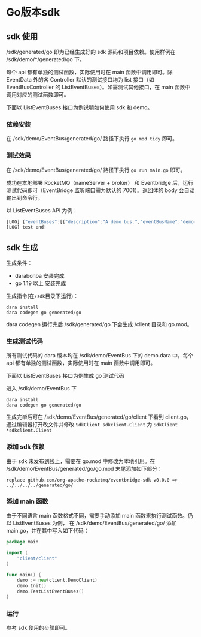 # Go版本sdk

## sdk 使用

/sdk/generated/go 即为已经生成好的 sdk 源码和项目依赖。使用样例在 /sdk/demo/\*/generated/go 下。

每个 api 都有单独的测试函数，实际使用时在 main 函数中调用即可。除 EventData 外的各 Controller 默认的测试接口均为 list 接口（如 EventBusController 的 ListEventBuses）。如需测试其他接口，在 main 函数中调用对应的测试函数即可。

下面以 ListEventBuses 接口为例说明如何使用 sdk 和 demo。

### 依赖安装

在 /sdk/demo/EventBus/generated/go/ 路径下执行 `go mod tidy` 即可。

### 测试效果

在 /sdk/demo/EventBus/generated/go/ 路径下执行 `go run main.go` 即可。

成功在本地部署 RocketMQ（nameServer + broker） 和 Eventbridge 后，运行测试代码即可（EventBridge 监听端口需为默认的 7001）。返回体的 body 会自动输出到命令行。

以 ListEventBuses API 为例：

```js
[LOG] {"eventBuses":[{"description":"A demo bus.","eventBusName":"demo-bus"},{"eventBusName":"newBus"}],"requestId":"4484bc24-2519-42fa-92b7-908ffcb2b22b","total":2,"maxResults":2}
[LOG] test end!
```


## sdk 生成

生成条件：
- darabonba 安装完成
- go 1.19 以上 安装完成

生成指令(在`/sdk`目录下运行)：
```
dara install
dara codegen go generated/go
```
dara codegen 运行完后 /sdk/generated/go 下会生成 /client 目录和 go.mod。


### 生成测试代码

所有测试代码的 dara 版本均在 /sdk/demo/EventBus 下的 demo.dara 中，每个 api 都有单独的测试函数，实际使用时在 main 函数中调用即可。

下面以 ListEventBuses 接口为例生成 go 测试代码

进入 /sdk/demo/EventBus 下
```
dara install
dara codegen go generated/go
```

生成完毕后可在 /sdk/demo/EventBus/generated/go/client 下看到 client.go，通过编辑器打开改文件并修改
`SdkClient sdkclient.Client` 为 `SdkClient *sdkclient.Client`

### 添加 sdk 依赖
由于 sdk 未发布到线上，需要在 go.mod 中修改为本地引用。在 /sdk/demo/EventBus/generated/go/go.mod 末尾添加如下部分：
```
replace github.com/org-apache-rocketmq/eventbridge-sdk v0.0.0 => ../../../../generated/go/
```

### 添加 main 函数
由于不同语言 main 函数格式不同，需要手动添加 main 函数来执行测试函数。仍以 ListEventBuses 为例，
在 /sdk/demo/EventBus/generated/go/ 添加 main.go，并在其中写入如下代码：

```go
package main

import (
	"client/client"
)

func main() {
	demo := new(client.DemoClient)
	demo.Init()
	demo.TestListEventBuses()
}
```

### 运行

参考 sdk 使用的步骤即可。